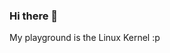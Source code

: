 

<!--

### Hi there 👋

**Mutated1994/Mutated1994** is a ✨ _special_ ✨ repository because its `README.md` (this file) appears on your GitHub profile.

Here are some ideas to get you started:

- 🔭 I’m currently working on ...
- 🌱 I’m currently learning ...
- 👯 I’m looking to collaborate on ...
- 🤔 I’m looking for help with ...
- 💬 Ask me about ...
- 📫 How to reach me: ...
- 😄 Pronouns: ...
- ⚡ Fun fact: ...

Shout out to the great hackers:

- Unix:  Ken Thompson, Dennis Ritchie
- GNU:   Richard Stallman
- Linux: Linus Torvalds, Paul E. McKenney
-->

### Hi there 👋

 My playground is the Linux Kernel :p


